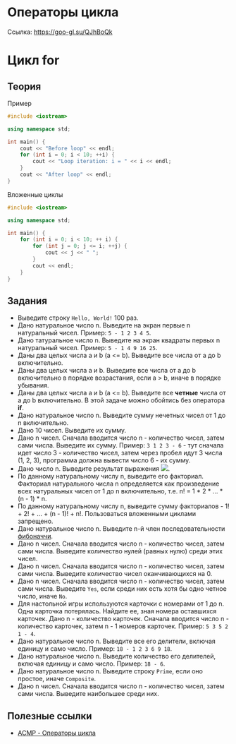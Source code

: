 # Операторы цикла
Ссылка: https://goo-gl.su/QJhBoQk


# Цикл for
## Теория
Пример
``` C++
#include <iostream>

using namespace std;

int main() {
    cout << "Before loop" << endl;
    for (int i = 0; i < 10; ++i) {
        cout << "Loop iteration: i = " << i << endl;
    }
    cout << "After loop" << endl;
}
```

Вложенные циклы
``` C++
#include <iostream>

using namespace std;

int main() {
    for (int i = 0; i < 10; ++ i) {
        for (int j = 0; j <= i; ++j) {
            cout << j << " ";
        }
        cout << endl;
    }
}
```


## Задания
 * Выведите строку `Hello, World!` 100 раз.
 * Дано натуральное число n. Выведите на экран первые n натуральный чисел. Пример: `5 - 1 2 3 4 5`.
 * Дано татуральное число n. Выведите на экран квадраты первых n натуральный чисел. Пример: `5 - 1 4 9 16 25`.
 * Даны два целых числа a и b (a <= b). Выведите все числа от a до b включительно.
 * Даны два целых числа a и b. Выведите все числа от a до b включительно в порядке возрастания, если a > b, иначе в порядке убывания.
 * Даны два целых числа a и b (a <= b). Выведите все **четные** числа от a до b включительно. В этой задаче можно обойтись без оператора **if**.
 * Дано натуральное число n. Выведите сумму нечетных чисел от 1 до n включительно.
 * Дано 10 чисел. Выведите их сумму.
 * Дано n чисел. Сначала вводится число n - количество чисел, затем сами числа. Выведите их сумму. Пример: `3 1 2 3 - 6` - тут сначала идет число 3 - количество чисел, затем через пробел идут 3 числа (1, 2, 3), программа должна вывести число 6 - их сумму.
 * Дано число n. Выведите результат выражения <img src="https://render.githubusercontent.com/render/math?math=1^3 %2B 2^3 %2B ... %2B (n - 1)^3 %2B n^3">.
 * По данному натуральному числу n, выведите его факториал. Факториал натурального числа n определяется как произведение всех натуральных чисел от 1 до n включительно, т.е. n! = 1 * 2 * ... * (n - 1) * n.
 * По данному натуральному числу n, выведите сумму факториалов - 1! + 2! + ... + (n - 1)! + n!. Пользоваться вложенными циклами запрещено.
 * Дано натуральное число n. Выведите n-й член последовательности [фибоначчи](https://ru.wikipedia.org/wiki/%D0%A7%D0%B8%D1%81%D0%BB%D0%B0_%D0%A4%D0%B8%D0%B1%D0%BE%D0%BD%D0%B0%D1%87%D1%87%D0%B8).
 * Дано n чисел. Сначала вводится число n - количество чисел, затем сами числа. Выведите количество нулей (равных нулю) среди этих чисел. 
 * Дано n чисел. Сначала вводится число n - количество чисел, затем сами числа. Выведите количество чисел оканчивающихся на 0. 
 * Дано n чисел. Сначала вводится число n - количество чисел, затем сами числа. Выведите `Yes`, если среди них есть хотя бы одно четное число, иначе `No`. 
 * Для настольной игры используются карточки с номерами от 1 до n. Одна карточка потерялась. Найдите ее, зная номера оставшихся карточек. Дано n - количество карточек. Сначала вводится число n - количество карточек, затем n - 1 номеров карточек. Пример: `5 3 5 2 1 - 4`.
 * Дано натуральное число n. Выведите все его делители, включая единицу и само число. Пример: `18 - 1 2 3 6 9 18`.
 * Дано натуральное число n. Выведите количество его делителей, включая единицу и само число. Пример: `18 - 6`.
 * Дано натуральное число n. Выведите строку `Prime`, если оно простое, иначе `Composite`.
 * Дано n чисел. Сначала вводится число n - количество чисел, затем сами числа. Выведите наибольшее среди них.


## Полезные ссылки
 * [ACMP - Операторы цикла](https://acmp.ru/asp/do/index.asp?main=section&id_course=1&id_section=3)
